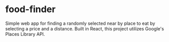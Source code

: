 # food-finder
Simple web app for finding a randomly selected near by place to eat by selecting a price and a distance. Built in React, this project utilizes Google's Places Library API.
